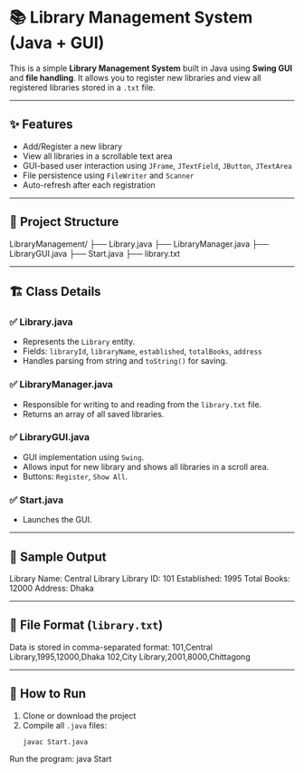 # 📚 Library Management System (Java + GUI)

This is a simple **Library Management System** built in Java using **Swing GUI** and **file handling**. It allows you to register new libraries and view all registered libraries stored in a `.txt` file.

---

## ✨ Features

- Add/Register a new library
- View all libraries in a scrollable text area
- GUI-based user interaction using `JFrame`, `JTextField`, `JButton`, `JTextArea`
- File persistence using `FileWriter` and `Scanner`
- Auto-refresh after each registration

---

## 📁 Project Structure
LibraryManagement/
├── Library.java
├── LibraryManager.java
├── LibraryGUI.java
├── Start.java
├── library.txt

---

## 🏗️ Class Details

### ✅ Library.java

- Represents the `Library` entity.
- Fields: `libraryId`, `libraryName`, `established`, `totalBooks`, `address`
- Handles parsing from string and `toString()` for saving.

### ✅ LibraryManager.java

- Responsible for writing to and reading from the `library.txt` file.
- Returns an array of all saved libraries.

### ✅ LibraryGUI.java

- GUI implementation using `Swing`.
- Allows input for new library and shows all libraries in a scroll area.
- Buttons: `Register`, `Show All`.

### ✅ Start.java

- Launches the GUI.

---

## 📝 Sample Output
Library Name: Central Library
Library ID: 101
Established: 1995
Total Books: 12000
Address: Dhaka

---

## 💾 File Format (`library.txt`)

Data is stored in comma-separated format:
101,Central Library,1995,12000,Dhaka
102,City Library,2001,8000,Chittagong

---

## 🧪 How to Run

1. Clone or download the project
2. Compile all `.java` files:
   ```bash
   javac Start.java

Run the program:
java Start






